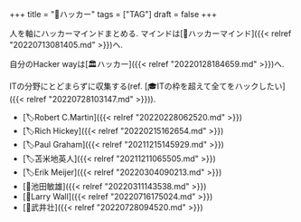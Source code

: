 +++
title = "🔖ハッカー"
tags = ["TAG"]
draft = false
+++

人を軸にハッカーマインドまとめる. マインドは[🔖ハッカーマインド]({{< relref "20220713081405.md" >}})へ.

自分のHacker wayは[🏛ハッカー]({{< relref "20220128184659.md" >}})へ.

ITの分野にとどまらずに収集する(ref. [🎓ITの枠を超えて全てをハックしたい]({{< relref "20220728103147.md" >}})).

-   [🏷Robert C.Martin]({{< relref "20220228062520.md" >}})
-   [🏷Rich Hickey]({{< relref "20220215162654.md" >}})
-   [🏷Paul Graham]({{< relref "20211215145929.md" >}})
-   [🏷苫米地英人]({{< relref "20211211065505.md" >}})
-   [🏷Erik Meijer]({{< relref "20220304090213.md" >}})
-   [📝池田敏雄]({{< relref "20220311143538.md" >}})
-   [👨Larry Wall]({{< relref "20220716175024.md" >}})
-   [👨武井壮]({{< relref "20220728094520.md" >}})
